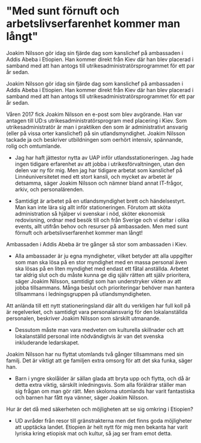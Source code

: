# "Med sunt förnuft och arbetslivserfarenhet kommer man långt"

Joakim Nilsson gör idag sin fjärde dag som kanslichef på ambassaden i Addis Abeba i Etiopien. Han kommer direkt från Kiev där han blev placerad i samband med att han antogs till utrikesadministratörsprogrammet för ett par år sedan.

Joakim Nilsson gör idag sin fjärde dag som kanslichef på ambassaden i Addis Abeba i Etiopien. Han kommer direkt från Kiev där han blev placerad i samband med att han antogs till utrikesadministratörsprogrammet för ett par år sedan.

Våren 2017 fick Joakim Nilsson en e-post som blev avgörande. Han var antagen till UD:s utrikesadministratörsprogram med placering i Kiev. Som utrikesadministratör är man i praktiken den som är administrativt ansvarig (eller på vissa orter kanslichef) på sin utlandsmyndighet. Joakim Nilsson tackade ja och beskriver utbildningen som oerhört intensiv, spännande, rolig och omtumlande.

- Jag har haft jättestor nytta av UAP inför utlandsstationeringen. Jag hade ingen tidigare erfarenhet av att jobba i utrikesförvaltningen, utan den delen var ny för mig. Men jag har tidigare arbetat som kanslichef på Linnéuniversitetet med ett stort kansli, och mycket av arbetet är detsamma, säger Joakim Nilsson och nämner bland annat IT-frågor, arkiv, och personalärenden.

- Samtidigt är arbetet på en utlandsmyndighet brett och händelsestyrt. Man kan inte lära sig allt inför stationeringen. Förutom att sköta administration så hjälper vi svenskar i nöd, sköter ekonomisk redovisning, ordnar med besök till och från Sverige och vi deltar i olika events, allt utifrån behov och resurser på ambassaden. Men med sunt förnuft och arbetslivserfarenhet kommer man långt!

Ambassaden i Addis Abeba är tre gånger så stor som ambassaden i Kiev.

- Alla ambassader är ju egna myndigheter, vilket betyder att alla uppgifter som man ska lösa på en stor myndighet med en massa personal även ska lösas på en liten myndighet med endast ett fåtal anställda. Arbetet tar aldrig slut och du måste kunna ge dig själv rätten att själv prioritera, säger Joakim Nilsson, samtidigt som han understryker vikten av att jobba tillsammans. Många beslut och prioriteringar behöver man hantera tillsammans i ledningsgruppen på utlandsmyndigheten.

Att anlända till ett nytt stationeringsland där allt du verkligen har full koll på är regelverket, och samtidigt vara personalansvarig för den lokalanställda personalen, beskriver Joakim Nilsson som särskilt utmanande.

- Dessutom måste man vara medveten om kulturella skillnader och att lokalanställd personal inte nödvändigtvis är van det svenska inkluderande ledarskapet.

Joakim Nilsson har nu flyttat utomlands två gånger tillsammans med sin familj. Det är viktigt att ge familjen extra omsorg för att det ska funka, säger han.

- Barn i yngre skolålder är sällan glada att bryta upp och flytta, och då är detta extra viktig, särskilt inledningsvis. Som alla föräldrar ställer man sig frågan om man gör rätt. Men skolorna utomlands har varit fantastiska och barnen har fått nya vänner, säger Joakim Nilsson.

Hur är det då med säkerheten och möjligheten att se sig omkring i Etiopien?

- UD avråder från resor till gränstrakterna men det finns goda möjligheter att upptäcka landet. Etiopien är helt nytt för mig men bekanta har varit lyriska kring etiopisk mat och kultur, så jag ser fram emot detta.
